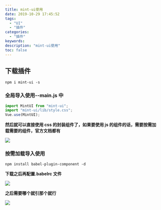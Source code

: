 ```yaml
---
title: mint-ui使用
date: 2019-10-29 17:45:52
tags:
  - "UI"
  - "插件"
categories:
  - "插件"
keywords:
description: "mint-ui使用"
toc: false
---
```


## 下载插件

`npm i mint-ui -s`

### 全局导入使用--main.js 中

```javascript
import MintUI from "mint-ui";
import "mint-ui/lib/style.css";
Vue.use(MintUI);
```

**然后就可以直接使用 css 的封装组件了，如果要使用 js 的组件的话，需要按需加载需要的组件，官方文档都有**

![](http://pzcertt0r.bkt.clouddn.com/mintUIJsCj01.png)

### 按需加载导入使用
`npm install babel-plugin-component -d`

**下载之后再配置.babelrc 文件**

![](http://pzcertt0r.bkt.clouddn.com/mintUIJsCj02.png)

**之后需要哪个就引那个就行**

![](http://pzcertt0r.bkt.clouddn.com/mintUIJsCj03.png)

